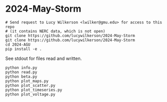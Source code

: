 # 2024-May-Storm

```
# Send request to Lucy Wilkerson <lwilker@gmu.edu> for access to this repo
# (it contains NERC data, which is not open)
git clone https://github.com/lucywilkerson/2024-May-Storm
git clone https://github.com/lucywilkerson/2024-May-Storm
cd 2024-AGU
pip install -e .
```

See stdout for files read and written.

```
python info.py
python read.py
python beta.py
python plot_maps.py
python plot_scatter.py
python plot_timeseries.py
python plot_voltage.py
```
